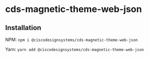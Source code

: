 # cds-magnetic-theme-web-json

## Installation

NPM: `npm i @ciscodesignsystems/cds-magnetic-theme-web-json`

Yarn: `yarn add @ciscodesignsystems/cds-magnetic-theme-web-json`
